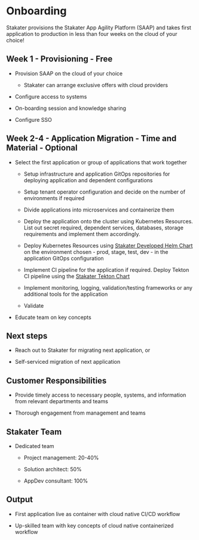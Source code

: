 # Onboarding

Stakater provisions the Stakater App Agility Platform (SAAP) and takes first application to production in less than four weeks on the cloud of your choice!

## Week 1 - Provisioning - Free

- Provision SAAP on the cloud of your choice

    - Stakater can arrange exclusive offers with cloud providers

- Configure access to systems

- On-boarding session and knowledge sharing

- Configure SSO

## Week 2-4 - Application Migration - Time and Material - Optional

- Select the first application or group of applications that work together

    - Setup infrastructure and application GitOps repositories for deploying application and dependent configurations

    - Setup tenant operator configuration and decide on the number of environments if required

    - Divide applications into microservices and containerize them

    - Deploy the application onto the cluster using Kubernetes Resources. List out secret required, dependent services, databases, storage requirements and implement them accordingly.

    - Deploy Kubernetes Resources using [Stakater Developed Helm Chart](https://github.com/stakater/application) on the environment chosen - prod, stage, test, dev - in the application GitOps configuration

    - Implement CI pipeline for the application if required. Deploy Tekton CI pipeline using the [Stakater Tekton Chart](https://github.com/stakater/stakater-tekton-chart)

    - Implement monitoring, logging, validation/testing frameworks or any additional tools for the application

    - Validate

- Educate team on key concepts

## Next steps

- Reach out to Stakater for migrating next application, or

- Self-serviced migration of next application

## Customer Responsibilities

- Provide timely access to necessary people, systems, and information from relevant departments and teams

- Thorough engagement from management and teams

## Stakater Team

- Dedicated team

    - Project management: 20-40%

    - Solution architect: 50%

    - AppDev consultant: 100%

## Output

- First application live as container with cloud native CI/CD workflow

- Up-skilled team with key concepts of cloud native containerized workflow
